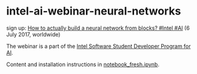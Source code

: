 # intel-ai-webinar-neural-networks

sign up: [How to actually build a neural network from blocks? #Intel #AI](https://www.crowdcast.io/e/neural-network-blocks/register) (6 July 2017, worldwide)

The webinar is a part of the [Intel Software Student Developer Program for AI](https://software.intel.com/en-us/experts/ambassadors).

Content and installation instructions in [notebook_fresh.ipynb](https://github.com/deepsense-io/intel-ai-webinar-neural-networks/blob/master/notebook_fresh.ipynb).